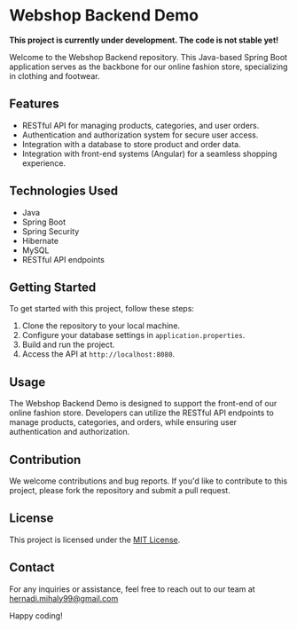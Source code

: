# Webshop Backend Demo
**This project is currently under development. The code is not stable yet!**

Welcome to the Webshop Backend repository. This Java-based Spring Boot application serves as the backbone for our online fashion store, specializing in clothing and footwear.

## Features

- RESTful API for managing products, categories, and user orders.
- Authentication and authorization system for secure user access.
- Integration with a database to store product and order data.
- Integration with front-end systems (Angular) for a seamless shopping experience.

## Technologies Used

- Java
- Spring Boot
- Spring Security
- Hibernate
- MySQL
- RESTful API endpoints

## Getting Started

To get started with this project, follow these steps:

1. Clone the repository to your local machine.
2. Configure your database settings in `application.properties`.
3. Build and run the project.
4. Access the API at `http://localhost:8080`.

## Usage

The Webshop Backend Demo is designed to support the front-end of our online fashion store. Developers can utilize the RESTful API endpoints to manage products, categories, and orders, while ensuring user authentication and authorization.

## Contribution

We welcome contributions and bug reports. If you'd like to contribute to this project, please fork the repository and submit a pull request.

## License

This project is licensed under the [MIT License](LICENSE).

## Contact

For any inquiries or assistance, feel free to reach out to our team at hernadi.mihaly99@gmail.com

Happy coding!
